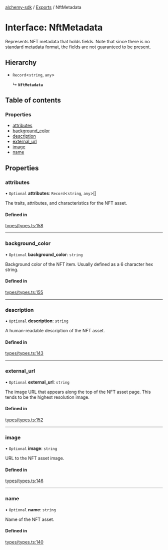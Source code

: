 [alchemy-sdk](../README.md) / [Exports](../modules.md) / NftMetadata

# Interface: NftMetadata

Represents NFT metadata that holds fields. Note that since there is no
standard metadata format, the fields are not guaranteed to be present.

## Hierarchy

- `Record`<`string`, `any`\>

  ↳ **`NftMetadata`**

## Table of contents

### Properties

- [attributes](NftMetadata.md#attributes)
- [background\_color](NftMetadata.md#background_color)
- [description](NftMetadata.md#description)
- [external\_url](NftMetadata.md#external_url)
- [image](NftMetadata.md#image)
- [name](NftMetadata.md#name)

## Properties

### attributes

• `Optional` **attributes**: `Record`<`string`, `any`\>[]

The traits, attributes, and characteristics for the NFT asset.

#### Defined in

[types/types.ts:158](https://github.com/alchemyplatform/alchemy-sdk-js/blob/31c6d92/src/types/types.ts#L158)

___

### background\_color

• `Optional` **background\_color**: `string`

Background color of the NFT item. Usually defined as a 6 character hex string.

#### Defined in

[types/types.ts:155](https://github.com/alchemyplatform/alchemy-sdk-js/blob/31c6d92/src/types/types.ts#L155)

___

### description

• `Optional` **description**: `string`

A human-readable description of the NFT asset.

#### Defined in

[types/types.ts:143](https://github.com/alchemyplatform/alchemy-sdk-js/blob/31c6d92/src/types/types.ts#L143)

___

### external\_url

• `Optional` **external\_url**: `string`

The image URL that appears along the top of the NFT asset page. This tends
to be the highest resolution image.

#### Defined in

[types/types.ts:152](https://github.com/alchemyplatform/alchemy-sdk-js/blob/31c6d92/src/types/types.ts#L152)

___

### image

• `Optional` **image**: `string`

URL to the NFT asset image.

#### Defined in

[types/types.ts:146](https://github.com/alchemyplatform/alchemy-sdk-js/blob/31c6d92/src/types/types.ts#L146)

___

### name

• `Optional` **name**: `string`

Name of the NFT asset.

#### Defined in

[types/types.ts:140](https://github.com/alchemyplatform/alchemy-sdk-js/blob/31c6d92/src/types/types.ts#L140)
